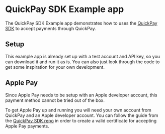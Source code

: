 
# QuickPay SDK Example app

The QuickPay SDK Example app demonstrates how to uses the [QuickPay SDK](https://github.com/QuickPay/ios-sdk) to accept payments through QuickPay.


## Setup

This example app is already set up with a test account and API key, so you can download it and run it as is. You can also just look through the code to get some inspiration for your own development.

## Apple Pay

Since Apple Pay needs to be setup with an Apple developer account, this payment method cannot be tried out of the box.

To get Apple Pay up and running you will need your own account from QuickPay and an Apple developer account. You can follow the guide from the [QuickPay SDK repo](https://github.com/QuickPay/ios-sdk) in order to create a valid certificate for accepting Apple Pay payments.
